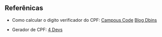 ## Referênicas

- Como calcular o digito verificador do CPF:
[Campous Code](https://www.campuscode.com.br/conteudos/o-calculo-do-digito-verificador-do-cpf-e-do-cnpj)
[Blog Dbins](https://blog.dbins.com.br/como-funciona-a-logica-da-validacao-do-cpf)

- Gerador de CPF:
[4 Devs](https://www.4devs.com.br/gerador_de_cpf)